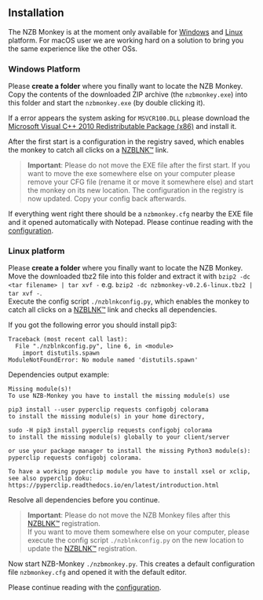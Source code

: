 ## Installation

The NZB Monkey is at the moment only available for [Windows](#windows-platform)
and [Linux](#linux-platform) platform. For macOS user we are working hard on a
solution to bring you the same experience like the other OSs.

### Windows Platform

Please **create a folder** where you finally want to locate the NZB Monkey. Copy
the contents of the downloaded ZIP archive (the `nzbmonkey.exe`) into this folder
and start the `nzbmonkey.exe` (by double clicking it).

If a error appears the system asking for `MSVCR100.DLL` please download the
[Microsoft Visual C++ 2010 Redistributable Package (x86)](https://www.microsoft.com/en-US/download/details.aspx?id=5555)
and install it.

After the first start is a configuration in the registry saved, which enables the
monkey to catch all clicks on a [NZBLNK™](https://nzblnk.github.io) link.  

> **Important**: Please do not move the EXE file after the first start. If you want
to move the exe somewhere else on your computer please remove your CFG file
(rename it or move it somewhere else) and start the monkey on its new location.
The configuration in the registry is now updated. Copy your config back afterwards.

If everything went right there should be a `nzbmonkey.cfg` nearby the EXE file
and it opened automatically with Notepad. Please continue reading with the
[configuration](#configuration).

### Linux platform

Please **create a folder** where you finally want to locate the NZB Monkey.
Move the downloaded tbz2 file into this folder and extract it with
`bzip2 -dc <tar filename> | tar xvf -` e.g. `bzip2 -dc nzbmonkey-v0.2.6-linux.tbz2 | tar xvf -`.  
Execute the config script `./nzblnkconfig.py`, which enables the monkey to catch
all clicks on a [NZBLNK™](https://nzblnk.github.io) link and checks all dependencies.  

If you got the following error you should install pip3:
```
Traceback (most recent call last):
  File "./nzblnkconfig.py", line 6, in <module>
    import distutils.spawn
ModuleNotFoundError: No module named 'distutils.spawn'
```

Dependencies output example:

    Missing module(s)!
    To use NZB-Monkey you have to install the missing module(s) use
    
    pip3 install --user pyperclip requests configobj colorama
    to install the missing module(s) in your home directory,
    
    sudo -H pip3 install pyperclip requests configobj colorama
    to install the missing module(s) globally to your client/server
    
    or use your package manager to install the missing Python3 module(s): pyperclip requests configobj colorama.
    
    To have a working pyperclip module you have to install xsel or xclip, see also pyperclip doku:
    https://pyperclip.readthedocs.io/en/latest/introduction.html
Resolve all dependencies before you continue.
> **Important**: Please do not move the NZB Monkey files after this
[NZBLNK™](https://nzblnk.github.io) registration.  
If you want to move them somewhere else on your computer, please execute the config script `./nzblnkconfig.py`
on the new location to update the [NZBLNK™](https://nzblnk.github.io) registration.

Now start NZB-Monkey `./nzbmonkey.py`. This creates a default configuration file `nzbmonkey.cfg`
and opened it with the default editor.

Please continue reading with the [configuration](#configuration).

